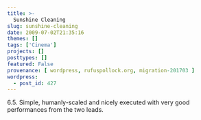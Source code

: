 ```yaml
---
title: >-
  Sunshine Cleaning
slug: sunshine-cleaning
date: 2009-07-02T21:35:16
themes: []
tags: ['Cinema']
projects: []
posttypes: []
featured: False
provenance: [ wordpress, rufuspollock.org, migration-201703 ]
wordpress:
  - post_id: 427
---
```


6.5. Simple, humanly-scaled and nicely executed with very good performances from the two leads.


